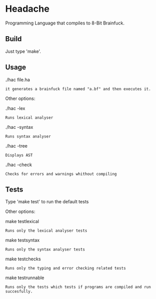 # Headache
Programming Language that compiles to 8-Bit Brainfuck.

## Build

Just type 'make'.

## Usage

./hac file.ha

	it generates a brainfuck file named "a.bf" and then executes it.

Other options:

./hac -lex
	
	Runs lexical analyser

./hac -syntax
	
	Runs syntax analyser

./hac -tree
	
	Displays AST

./hac -check
	
	Checks for errors and warnings whithout compiling

## Tests

Type 'make test' to run the default tests

Other options:

make testlexical
	
	Runs only the lexical analyser tests

make testsyntax
	
	Runs only the syntax analyser tests

make testchecks
	
	Runs only the typing and error checking related tests

make testrunnable
	
	Runs only the tests which tests if programs are compiled and run succesfully.




